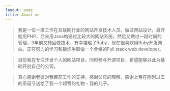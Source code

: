 ```yaml
---
layout: page
title: About me
---
```


> 我是一位一直工作在互联网行业的网站开发技术人员。做过网站设计，最开始用PHP，后来用Java构建过比较大的网站系统，然后又做过一段时间的管理，3年前又转回做技术，有幸接触了Ruby，现在很喜欢用Ruby开发网站，正在努力的学习和锻炼争取做一个合格的Full stack web developer。

> 目前我在专注开发个人的网站项目，同时参与开源项目，希望能够以此为基础开创自己的公司。

> 真心感谢老婆对我目前工作的支持，感谢父母的理解，感谢上帝在刚刚过去的圣诞节送给了我一个超赞的礼物 - 我的儿子。
